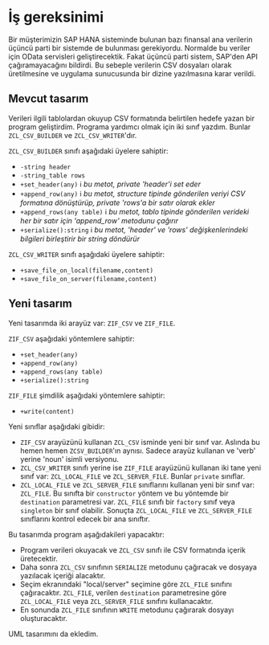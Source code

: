#  İş gereksinimi
Bir müşterimizin SAP HANA sisteminde bulunan bazı finansal ana verilerin üçüncü parti bir sistemde de bulunması gerekiyordu. 
Normalde bu veriler için OData servisleri geliştirecektik. Fakat üçüncü parti sistem, SAP'den API çağıramayacağını bildirdi.
Bu sebeple verilerin CSV dosyaları olarak üretilmesine ve uygulama sunucusunda bir dizine yazılmasına karar verildi.

## Mevcut tasarım
Verileri ilgili tablolardan okuyup CSV formatında belirtilen hedefe yazan bir program geliştirdim.
Programa yardımcı olmak için iki sınıf yazdım. Bunlar `ZCL_CSV_BUILDER` ve `ZCL_CSV_WRITER`'dır.

`ZCL_CSV_BUILDER` sınıfı aşağıdaki üyelere sahiptir:
- `-string header`
- `-string_table rows`
- `+set_header(any)` :information_source: _bu metot, private 'header'i set eder_
- `+append_row(any)` :information_source: _bu metot, structure tipinde gönderilen veriyi CSV formatına dönüştürüp, private 'rows'a bir satır olarak ekler_
- `+append_rows(any table)` :information_source: _bu metot, tablo tipinde gönderilen verideki her bir satır için 'append_row' metodunu çağırır_
- `+serialize():string` :information_source: _bu metot, 'header' ve 'rows' değişkenlerindeki bilgileri birleştirir bir string döndürür_

`ZCL_CSV_WRITER` sınıfı aşağıdaki üyelere sahiptir:
- `+save_file_on_local(filename,content)`
- `+save_file_on_server(filename,content)`

## Yeni tasarım
Yeni tasarımda iki arayüz var: `ZIF_CSV` ve `ZIF_FILE`.

`ZIF_CSV` aşağıdaki yöntemlere sahiptir:
- `+set_header(any)`
- `+append_row(any)`
- `+append_rows(any table)`
- `+serialize():string`

`ZIF_FILE` şimdilik aşağıdaki yöntemlere sahiptir:
- `+write(content)`

Yeni sınıflar aşağıdaki gibidir:
- `ZIF_CSV` arayüzünü kullanan `ZCL_CSV` isminde yeni bir sınıf var. Aslında bu hemen hemen `ZCSV_BUILDER`'ın aynısı. Sadece arayüz kullanan ve 'verb' yerine 'noun' isimli versiyonu.
- `ZCL_CSV_WRITER` sınıfı yerine ise `ZIF_FILE` arayüzünü kullanan iki tane yeni sınıf var: `ZCL_LOCAL_FILE` ve `ZCL_SERVER_FILE`. Bunlar `private` sınıflar.
- `ZCL_LOCAL_FILE` ve `ZCL_SERVER_FILE` sınıflarını kullanan yeni bir sınıf var: `ZCL_FILE`. Bu sınıfta bir `constructor` yöntem ve bu yöntemde bir `destination` parametresi var. `ZCL_FILE` sınıfı bir `factory` sınıf veya `singleton` bir sınıf olabilir. Sonuçta `ZCL_LOCAL_FILE` ve `ZCL_SERVER_FILE` sınıflarını kontrol edecek bir ana sınıftır.

Bu tasarımda program aşağıdakileri yapacaktır:
- Program verileri okuyacak ve `ZCL_CSV` sınıfı ile CSV formatında içerik üretecektir.
- Daha sonra `ZCL_CSV` sınıfının `SERIALIZE` metodunu çağıracak ve dosyaya yazılacak içeriği alacaktır.
- Seçim ekranındaki "local/server" seçimine göre `ZCL_FILE` sınıfını çağıracaktır. `ZCL_FILE`, verilen `destination` parametresine göre `ZCL_LOCAL_FILE` veya `ZCL_SERVER_FILE` sınıfını kullanacaktır.
- En sonunda `ZCL_FILE` sınıfının `WRITE` metodunu çağırarak dosyayı oluşturacaktır.

UML tasarımını da ekledim.
